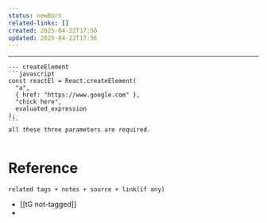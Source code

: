```yaml
---
status: newBorn
related-links: []
created: 2025-04-22T17:56
updated: 2025-04-22T17:56
---
```

---

````tabs
--- createElement
```javascript
const reactEl = React.createElement(
  "a",
  { href: "https://www.google.com" },
  "chick here",
  evaluated_expression
);
```
all these three parameters are required.


````


# Reference
`related tags + notes + source + link(if any)`
 
- [[tG not-tagged]]
- 
